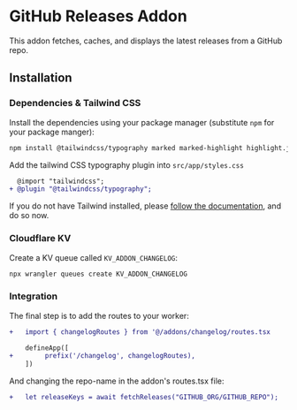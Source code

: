 # GitHub Releases Addon

This addon fetches, caches, and displays the latest releases from a GitHub repo.

## Installation

### Dependencies & Tailwind CSS

Install the dependencies using your package manager (substitute `npm` for your package manger):

```bash
npm install @tailwindcss/typography marked marked-highlight highlight.js
```

Add the tailwind CSS typography plugin into `src/app/styles.css`

```diff
  @import "tailwindcss";
+ @plugin "@tailwindcss/typography";
```

If you do not have Tailwind installed, please [follow the documentation](https://docs.rwsdk.com/guides/frontend/tailwind/), and do so now.

### Cloudflare KV

Create a KV queue called `KV_ADDON_CHANGELOG`:

```bash
npx wrangler queues create KV_ADDON_CHANGELOG
```

### Integration

The final step is to add the routes to your worker:

```diff
+   import { changelogRoutes } from '@/addons/changelog/routes.tsx

    defineApp([
+        prefix('/changelog', changelogRoutes),
    ])

```

And changing the repo-name in the addon's routes.tsx file:

```diff
+   let releaseKeys = await fetchReleases("GITHUB_ORG/GITHUB_REPO");
```
